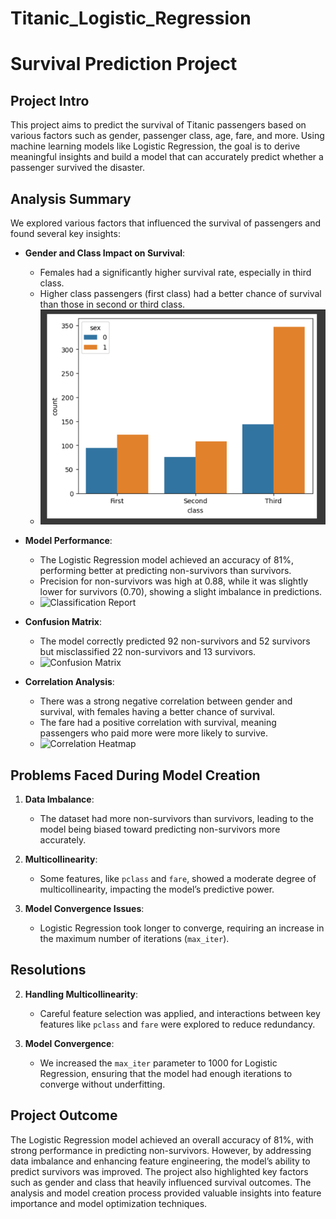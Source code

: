 # Titanic_Logistic_Regression
# Survival Prediction Project

## Project Intro

This project aims to predict the survival of Titanic passengers based on various factors such as gender, passenger class, age, fare, and more. Using machine learning models like Logistic Regression, the goal is to derive meaningful insights and build a model that can accurately predict whether a passenger survived the disaster.

## Analysis Summary

We explored various factors that influenced the survival of passengers and found several key insights:

- **Gender and Class Impact on Survival**: 
    - Females had a significantly higher survival rate, especially in third class.
    - Higher class passengers (first class) had a better chance of survival than those in second or third class.
    - ![Gender and Class Impact](https://github.com/gursimran8/Titanic_Logistic_Regression/blob/main/Images/Barplot_gender~class~survival.png)

- **Model Performance**: 
    - The Logistic Regression model achieved an accuracy of 81%, performing better at predicting non-survivors than survivors.
    - Precision for non-survivors was high at 0.88, while it was slightly lower for survivors (0.70), showing a slight imbalance in predictions.
    - ![Classification Report]([path/to/your/image.png](https://github.com/gursimran8/Titanic_Logistic_Regression/blob/main/Images/Classification%20Report.png))

- **Confusion Matrix**: 
    - The model correctly predicted 92 non-survivors and 52 survivors but misclassified 22 non-survivors and 13 survivors.
    - ![Confusion Matrix]([path/to/your/image.png](https://github.com/gursimran8/Titanic_Logistic_Regression/blob/main/Images/Confusion%20Matrix.png))

- **Correlation Analysis**: 
    - There was a strong negative correlation between gender and survival, with females having a better chance of survival.
    - The fare had a positive correlation with survival, meaning passengers who paid more were more likely to survive.
    - ![Correlation Heatmap]([path/to/your/image.png](https://github.com/gursimran8/Titanic_Logistic_Regression/blob/main/Images/Correlation%20after%20label_encoding.png))

## Problems Faced During Model Creation

1. **Data Imbalance**:
    - The dataset had more non-survivors than survivors, leading to the model being biased toward predicting non-survivors more accurately.

2. **Multicollinearity**:
    - Some features, like `pclass` and `fare`, showed a moderate degree of multicollinearity, impacting the model’s predictive power.

3. **Model Convergence Issues**:
    - Logistic Regression took longer to converge, requiring an increase in the maximum number of iterations (`max_iter`).

## Resolutions

2. **Handling Multicollinearity**:
    - Careful feature selection was applied, and interactions between key features like `pclass` and `fare` were explored to reduce redundancy.

3. **Model Convergence**:
    - We increased the `max_iter` parameter to 1000 for Logistic Regression, ensuring that the model had enough iterations to converge without underfitting.

## Project Outcome

The Logistic Regression model achieved an overall accuracy of 81%, with strong performance in predicting non-survivors. However, by addressing data imbalance and enhancing feature engineering, the model’s ability to predict survivors was improved. The project also highlighted key factors such as gender and class that heavily influenced survival outcomes. The analysis and model creation process provided valuable insights into feature importance and model optimization techniques.


